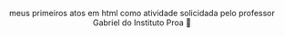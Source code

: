 
<p align="center">meus primeiros atos em html como atividade solicidada pelo professor Gabriel do Instituto Proa 💙</p>

